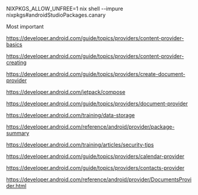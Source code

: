 NIXPKGS_ALLOW_UNFREE=1 nix shell --impure nixpkgs#androidStudioPackages.canary

Most important

https://developer.android.com/guide/topics/providers/content-provider-basics

https://developer.android.com/guide/topics/providers/content-provider-creating

https://developer.android.com/guide/topics/providers/create-document-provider

https://developer.android.com/jetpack/compose



https://developer.android.com/guide/topics/providers/document-provider

https://developer.android.com/training/data-storage

https://developer.android.com/reference/android/provider/package-summary

https://developer.android.com/training/articles/security-tips

https://developer.android.com/guide/topics/providers/calendar-provider

https://developer.android.com/guide/topics/providers/contacts-provider

https://developer.android.com/reference/android/provider/DocumentsProvider.html
